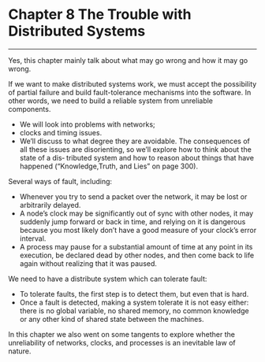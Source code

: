 # Chapter 8 The Trouble with Distributed Systems
---

Yes, this chapter mainly talk about what may go wrong and how it may go wrong.

If we want to make distributed systems work, we must accept the possibility of partial failure and build fault-tolerance mechanisms into the software. In other words, we need to build a reliable system from unreliable components.

* We will look into problems with networks; 
* clocks and timing issues. 
* We’ll discuss to what degree they are avoidable. The consequences of all these issues are disorienting, so we’ll explore how to think about the state of a dis‐
tributed system and how to reason about things that have happened (“Knowledge,Truth, and Lies” on page 300).



Several ways of fault, including: 
* Whenever you try to send a packet over the network, it may be lost or arbitrarily delayed.
* A node’s clock may be significantly out of sync with other nodes, it may suddenly jump forward or back in time, and relying on it is dangerous because you most likely don’t have a good measure of your clock’s error interval.
* A process may pause for a substantial amount of time at any point in its execution, be declared dead by other nodes, and then come back to life again without realizing that it was paused.

We need to have a distribute system which can tolerate fault:
* To tolerate faults, the first step is to detect them, but even that is hard. 
* Once a fault is detected, making a system tolerate it is not easy either: there is no global variable, no shared memory, no common knowledge or any other kind of shared state between the machines.

In this chapter we also went on some tangents to explore whether the unreliability of networks, clocks, and processes is an inevitable law of nature. 

